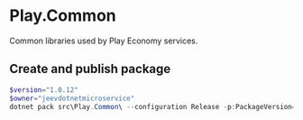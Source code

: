 # Play.Common
Common libraries used by Play Economy services.

## Create and publish package
```powershell
$version="1.0.12"
$owner="jeevdotnetmicroservice"
dotnet pack src\Play.Common\ --configuration Release -p:PackageVersion=$version -p:RepositoryUrl=https://github.com/$owner/play.common -o ..\packages
```